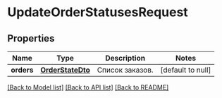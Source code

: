 # UpdateOrderStatusesRequest

## Properties
Name | Type | Description | Notes
------------ | ------------- | ------------- | -------------
**orders** | [**OrderStateDto**](OrderStateDTO.md) | Список заказов. | [default to null]

[[Back to Model list]](../README.md#documentation-for-models) [[Back to API list]](../README.md#documentation-for-api-endpoints) [[Back to README]](../README.md)


